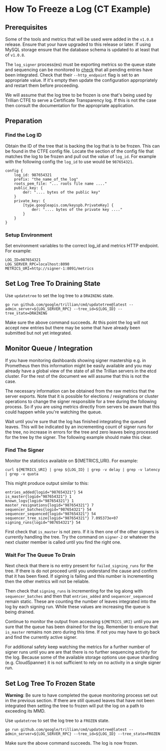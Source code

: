 # How To Freeze a Log (CT Example)

## Prerequisites

Some of the tools and metrics that will be used were added in the `v1.0.8`
release. Ensure that your have upgraded to this release or later. If
using MySQL storage ensure that the database schema is updated to at least
that of `v1.0.8`.

The `log_signer` process(es) must be exporting metrics so the queue state
and sequencing can be monitored to [check](#monitor-queue--integration)
that all pending entries have been integrated. Check that their
`--http_endpoint` flag is set to an appropriate value. If it's empty then
update the configuration appropriately and restart them before proceeding.

We will assume that the log tree to be frozen is one that's being used
by Trillian CTFE to serve a Certificate Transparency log. If this is
not the case then consult the documentation for the appropriate application.

## Preparation

### Find the Log ID

Obtain the ID of the tree that is backing the log that is to be frozen. This
can be found in the CTFE config file. Locate the section of the config
file that matches the log to be frozen and pull out the value of `log_id`.
For example with the following config the `log_id` to use would be `987654321`.

```
config {
	log_id: 987654321
	prefix: "the_name_of_the_log"
	roots_pem_file: "... roots file name ...."
	public_key: {
		der: ".... bytes of the public key"
	}
	private_key: {
		[type.googleapis.com/keyspb.PrivateKey] {
			der: ".... bytes of the private key ...."
		}
	}
}
```

### Setup Environment

Set environment variables to the correct log_id and metrics HTTP endpoint.
For example:

```
LOG_ID=987654321
LOG_SERVER_RPC=localhost:8090
METRICS_URI=http://signer-1:8091/metrics
```

## Set Log Tree To Draining State

Use `updatetree` to set the log tree to a `DRAINING` state.

`go run github.com/google/trillian/cmd/updatetree@latest --admin_server=${LOG_SERVER_RPC} --tree_id=${LOG_ID} --tree_state=DRAINING`

Make sure the above command succeeds. At this point the log will not
accept new entries but there may be some that have already been
submitted but not yet integrated.

## Monitor Queue / Integration

If you have monitoring dashboards showing signer mastership e.g. in
Prometheus then this information might be easily available and you
may already have a global view of the state of all the Trillian
servers in the etcd cluster. For the rest of the document we will assume
that this is not the case.

The necessary information can be obtained from the raw metrics
that the server exports. Note that it is possible for elections /
resignations or cluster operations to change the signer responsible for a
tree during the following process. So if you are using metrics directly
from servers be aware that this could happen while you're watching the queue.

Wait until you're sure that the log has finished integrating the
queued leaves. This will be indicated by an incrementing count of
signer runs for the tree, no increase in errors for the tree and zero
leaves being processed for the tree by the signer. The following example
should make this clear.

### Find The Signer

Monitor the statistics available on ${METRICS_URI}. For example:

`curl ${METRICS_URI} | grep ${LOG_ID} | grep -v delay | grep -v latency | grep -v quota`

This might produce output similar to this:

```
entries_added{logid="987654321"} 54
is_master{logid="987654321"} 1
known_logs{logid="987654321"} 1
master_resignations{logid="987654321"} 7
sequencer_batches{logid="987654321"} 54
sequencer_sequenced{logid="987654321"} 54
sequencer_tree_size{logid="987654321"} 7.095373e+07
signing_runs{logid="987654321"} 54
```

First check that `is_master` is not zero. If it is then one of the other
signers is currently handling the tree. Try the command on `signer-2`
or whatever the next cluster member is called until you find the right one.

### Wait For The Queue To Drain

Next check that there is no entry present for `failed_signing_runs` for
the tree. If there is do not proceed until you understand the cause and
confirm that it has been fixed. If signing is failing and this number is
incrementing then the other metrics will not be reliable.

Then check that `signing_runs` is incrementing for the log along with
`sequencer_batches` and then that `entries_added` and `sequencer_sequenced`
remain static. These are counting the number of leaves integrated into
the log by each signing run. While these values are increasing the queue
is being drained.

Continue to monitor the output from accessing `${METRICS_URI}` until you
are sure that the queue has been drained for the log. Remember to ensure
that `is_master` remains non zero during this time. If not you may have
to go back and find the currently active signer.

For additional safety keep watching the metrics for a further number of 
signer runs until you are are that there is no further sequencing activity 
for the log. Because some of the available storage options use queue
sharding (e.g. CloudSpanner) it is not sufficient to rely on no activity
in a single signer run.

## Set Log Tree To Frozen State

**Warning**: Be sure to have completed the queue monitoring process set out
in the previous section. If there are still queued leaves that have not been
integrated then setting the tree to frozen will put the log on a path to 
exceeding its MMD.

Use `updatetree` to set the log tree to a `FROZEN` state.

`go run github.com/google/trillian/cmd/updatetree@latest --admin_server=${LOG_SERVER_RPC} --tree_id=${LOG_ID} --tree_state=FROZEN`

Make sure the above command succeeds. The log is now frozen.

